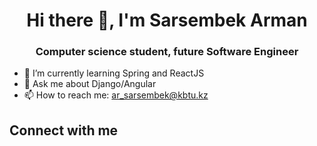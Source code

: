 <h1 align=center>Hi there 👋, I'm Sarsembek Arman</h1>
<h3 align="center">Computer science student, future Software Engineer</h3>


- 🌱 I’m currently learning Spring and ReactJS
- 💬 Ask me about Django/Angular
- 📫 How to reach me: ar_sarsembek@kbtu.kz

<h2>Connect with me</h2>

